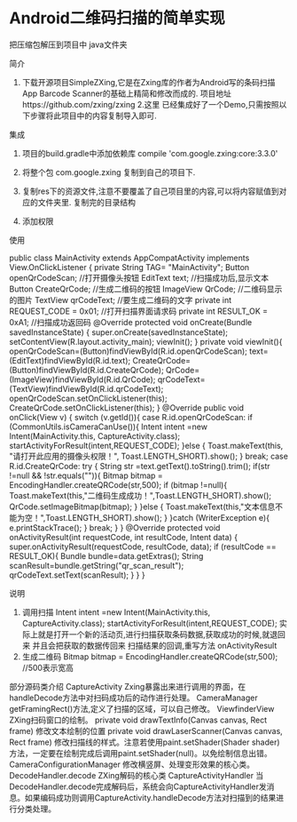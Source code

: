 # Android二维码扫描的简单实现

把压缩包解压到项目中 java文件夹

简介
1.	下载开源项目SimpleZXing,它是在Zxing库的作者为Android写的条码扫描App Barcode Scanner的基础上精简和修改而成的.
项目地址https://github.com/zxing/zxing
2.这里	已经集成好了一个Demo,只需按照以下步骤将此项目中的内容复制导入即可.

集成

1.	项目的build.gradle中添加依赖库 
compile 'com.google.zxing:core:3.3.0'
 

2.	将整个包 com.google.zxing 复制到自己的项目下.
3.	复制res下的资源文件,注意不要覆盖了自己项目里的内容,可以将内容赋值到对应的文件夹里.
复制完的目录结构

 
4.	添加权限
<uses-permission android:name="android.permission.INTERNET" /> <!-- 网络权限 -->
<uses-permission android:name="android.permission.VIBRATE" /> <!-- 震动权限 -->
<uses-permission android:name="android.permission.CAMERA" /> <!-- 摄像头权限 -->
<uses-feature android:name="android.hardware.camera.autofocus" /> <!-- 自动聚焦权限 -->

使用

public class MainActivity extends AppCompatActivity implements View.OnClickListener {
    private String TAG= "MainActivity";
    Button openQrCodeScan;	//打开摄像头按钮
EditText text;		//扫描成功后,显示文本
Button CreateQrCode;	    	//生成二维码的按钮
ImageView QrCode;		//二维码显示的图片
    TextView qrCodeText;		//要生成二维码的文字
    private int REQUEST_CODE = 0x01; //打开扫描界面请求码
    private int RESULT_OK = 0xA1; //扫描成功返回码
    @Override
    protected void onCreate(Bundle savedInstanceState) {
        super.onCreate(savedInstanceState);
        setContentView(R.layout.activity_main);
        viewInit();
    }
    private void viewInit(){
        openQrCodeScan=(Button)findViewById(R.id.openQrCodeScan);
        text=(EditText)findViewById(R.id.text);
        CreateQrCode=(Button)findViewById(R.id.CreateQrCode);
        QrCode=(ImageView)findViewById(R.id.QrCode);
        qrCodeText=(TextView)findViewById(R.id.qrCodeText);
        openQrCodeScan.setOnClickListener(this);
        CreateQrCode.setOnClickListener(this);
    }
    @Override
    public void onClick(View v) {
        switch (v.getId()){
            case R.id.openQrCodeScan:
                if (CommonUtils.isCameraCanUse()){
                    Intent intent =new Intent(MainActivity.this, CaptureActivity.class);
                    startActivityForResult(intent,REQUEST_CODE);
                }else {
                    Toast.makeText(this, "请打开此应用的摄像头权限！", Toast.LENGTH_SHORT).show();
                }
                break;
            case R.id.CreateQrCode:
                try {
                    String str =text.getText().toString().trim();
                    if(str !=null && !str.equals("")){
                        Bitmap bitmap = EncodingHandler.createQRCode(str,500);
                        if (bitmap !=null){
                            Toast.makeText(this,"二维码生成成功！",Toast.LENGTH_SHORT).show();
                            QrCode.setImageBitmap(bitmap);
                        }
                    }else {
                        Toast.makeText(this,"文本信息不能为空！",Toast.LENGTH_SHORT).show();
                    }
                }catch (WriterException e){
                    e.printStackTrace();
                }
                break;
        }
    }
    @Override
    protected void onActivityResult(int requestCode, int resultCode, Intent data) {
        super.onActivityResult(requestCode, resultCode, data);
        if (resultCode == RESULT_OK){
            Bundle bundle=data.getExtras();
            String scanResult=bundle.getString("qr_scan_result");
            qrCodeText.setText(scanResult);
        }
    }
}

说明
1.	调用扫描
Intent intent =new Intent(MainActivity.this, CaptureActivity.class);
startActivityForResult(intent,REQUEST_CODE);
实际上就是打开一个新的活动页,进行扫描获取条码数据,获取成功的时候,就退回来
并且会把获取的数据传回来
扫描结果的回调,重写方法 onActivityResult
2.	生成二维码
Bitmap bitmap = EncodingHandler.createQRCode(str,500);  //500表示宽高

部分源码类介绍
CaptureActivity Zxing暴露出来进行调用的界面，在handleDecode方法中对扫码成功后的动作进行处理。
CameraManager getFramingRect()方法,定义了扫描的区域，可以自己修改。
ViewfinderView ZXing扫码窗口的绘制。
private void drawTextInfo(Canvas canvas, Rect frame)
修改文本绘制的位置
private void drawLaserScanner(Canvas canvas, Rect frame)
修改扫描线的样式。注意若使用paint.setShader(Shader shader) 方法，一定要在绘制完成后调用paint.setShader(null)。以免绘制信息出错。
CameraConfigurationManager 修改横竖屏、处理变形效果的核心类。
DecodeHandler.decode ZXing解码的核心类
CaptureActivityHandler
当DecodeHandler.decode完成解码后，系统会向CaptureActivityHandler发消息。如果编码成功则调用CaptureActivity.handleDecode方法对扫描到的结果进行分类处理。

